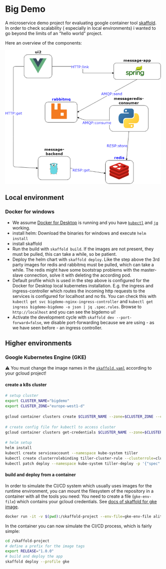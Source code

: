 # Big Demo

A microservice demo project for evaluating google container tool [skaffold](https://github.com/GoogleContainerTools/skaffold). In order to check scalability ( especially in local environments) i wanted to go beyond the limits of an "hello world" project.

Here an overview of the components:

![Architecture](bigdemo.png)

## Local environment

### Docker for windows

- We assume [Docker for Desktop](https://hub.docker.com/editions/community/docker-ce-desktop-windows) is running and you have [`kubectl`](https://kubernetes.io/docs/reference/kubectl/kubectl/) and [`jq`](https://stedolan.github.io/jq/) working.
- install helm: Download the binaries for windows and execute `helm install`
- install skaffold
- Run the build with `skaffold build`. If the images are not present, they must be pulled, this can take a while, so be patient.
- Deploy the helm chart with `skaffold deploy`. Like the step above the 3rd party images for redis and rabbitmq must be pulled, which can take a while. The redis might have some bootstrap problems with the master-slave connection, solve it with deleting the according pod.
- Default profile which is used in the step above is configured for the Docker for Desktop local kubernetes installation. E.g. the ingress and ingress-controller which routes the incoming http requests to the services is configured for localhost and no tls. You can check this with  `kubectl get svc bigdemo-nginx-ingress-controller` and `kubectl get ingress bigdemo-bigdemo -o json | jq .spec.rules`. Browse to `http://localhost` and you can see the bigdemo ui!
- Activate the development cycle with `skaffold dev --port-forward=false`, we disable port-forwarding because we are using - as we have seen before - an ingress controller.

## Higher environments

### Google Kubernetes Engine (GKE)

:warning: You must change the image names in the [`skaffold.yaml`](./skaffold.yaml) according to your gcloud project!

#### create a k8s cluster

```bash
# setup cluster
export CLUSTER_NAME="bigdemo"
export CLUSTER_ZONE="europe-west1-d"

gcloud container clusters create $CLUSTER_NAME --zone=$CLUSTER_ZONE --cluster-version=latest --machine-type=n1-standard-4  --enable-autorepair --num-nodes=2

# create config file for kubectl to access cluster
gcloud container clusters get-credentials $CLUSTER_NAME --zone=$CLUSTER_ZONE

# helm setup
helm install
kubectl create serviceaccount --namespace kube-system tiller
kubectl create clusterrolebinding tiller-cluster-rule --clusterrole=cluster-admin --serviceaccount=kube-system:tiller
kubectl patch deploy --namespace kube-system tiller-deploy -p '{"spec":{"template":{"spec":{"serviceAccount":"tiller"}}}}'
```

#### build and deploy from a container

In order to simulate the CI/CD system which usually uses images for the runtime environment, you can mount the filesystem of the repository in a container with all the tools you need:
You need to create a file (`gke-env-file`) which contains your gcloud credentials. See [docs of skaffold for gke image](https://github.com/alitari/docker-skaffold-gcloud).

```bash
docker run -it -v $(pwd):/skaffold-project --env-file=gke-env-file alitari/docker-skaffold-gcloud:v2.0.0 bash
```

In the container you can now simulate the CI/CD process, which is fairly simple:

```bash
cd /skaffold-project
# define a prefix for the image tags
export RELEASE="1.0.0"
# build and deploy the app
skaffold deploy --profile gke
```
